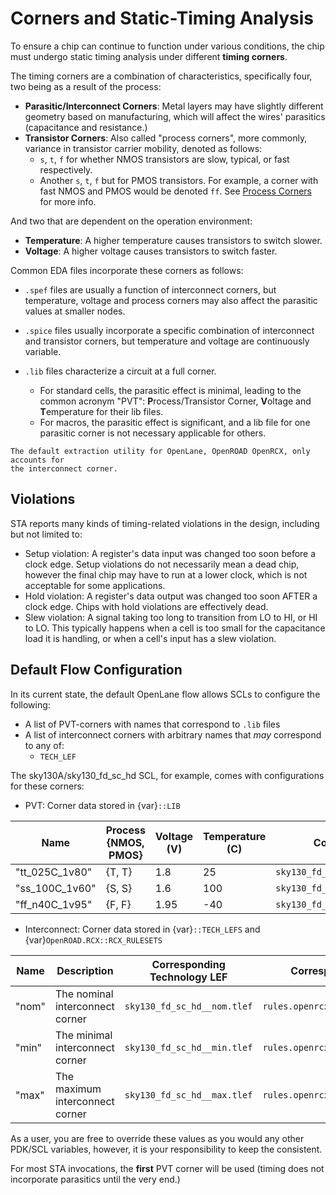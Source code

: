 # Corners and Static-Timing Analysis

To ensure a chip can continue to function under various conditions, the chip
must undergo static timing analysis under different **timing corners**.

The timing corners are a combination of characteristics, specifically four, two
being as a result of the process:

* **Parasitic/Interconnect Corners**: Metal layers may have slightly different
  geometry based on manufacturing, which will affect the wires' parasitics
  (capacitance and resistance.)
* **Transistor Corners**: Also called "process corners", more commonly, variance
  in transistor carrier mobility, denoted as follows:
  * `s`, `t`, `f` for whether NMOS transistors are slow, typical, or fast respectively.
  * Another `s`, `t`, `f` but for PMOS transistors.
    For example, a corner with fast NMOS and PMOS would be denoted `ff`.
    See [Process Corners](https://en.wikipedia.org/wiki/Process_corners#FEOL_corners) for more info.

And two that are dependent on the operation environment:

* **Temperature**: A higher temperature causes transistors to switch slower.
* **Voltage**: A higher voltage causes transistors to switch faster.

Common EDA files incorporate these corners as follows:

* `.spef` files are usually a function of interconnect corners, but temperature,
  voltage and process corners may also affect the parasitic values at smaller nodes.

* `.spice` files usually incorporate a specific combination of interconnect and transistor corners, but temperature and voltage are continuously variable.

* `.lib` files characterize a circuit at a full corner.

  * For standard cells, the parasitic effect is minimal, leading to the common
    acronym "PVT": **P**rocess/Transistor Corner, **V**oltage and **T**emperature
    for their lib files.
  * For macros, the parasitic effect is significant, and a lib file for one
    parasitic corner is not necessary applicable for others.

```{note}
The default extraction utility for OpenLane, OpenROAD OpenRCX, only accounts for
the interconnect corner.
```

## Violations

STA reports many kinds of timing-related violations in the design, including but
not limited to:

* Setup violation: A register's data input was changed too soon before a clock edge.
  Setup violations do not necessarily mean a dead chip, however the final chip
  may have to run at a lower clock, which is not acceptable for some applications.
* Hold violation: A register's data output was changed too soon AFTER a clock edge.
  Chips with hold violations are effectively dead.
* Slew violation: A signal taking too long to transition from LO to HI, or HI
  to LO. This typically happens when a cell is too small for the capacitance
  load it is handling, or when a cell's input has a slew violation.

<!--
  * Fanout violation: One gate is driving too many other gates, which may lead
    to slew violations.
  * Max capacitance violation: One gate is driving gates with a total capacitive
    load exceeding the one rated for by this gate (or the value set by the
    designer's constraints), which may lead to slew violations.
-->

## Default Flow Configuration

In its current state, the default OpenLane flow allows SCLs to configure the following:

* A list of PVT-corners with names that correspond to `.lib` files
* A list of interconnect corners with arbitrary names that _may_ correspond to any of:
  * `TECH_LEF`

The sky130A/sky130_fd_sc_hd SCL, for example, comes with configurations for these corners:

* PVT: Corner data stored in {var}`::LIB`

| Name           | Process {NMOS, PMOS} | Voltage (V) | Temperature (C) | Corresponding File                  |
| -------------- | -------------------- | ----------- | --------------- | ----------------------------------- |
| "tt_025C_1v80" | {T, T}               | 1.8         | 25              | `sky130_fd_sc_hd__tt_025C_1v80.lib` |
| "ss_100C_1v60" | {S, S}               | 1.6         | 100             | `sky130_fd_sc_hd__ss_100C_1v60.lib` |
| "ff_n40C_1v95" | {F, F}               | 1.95        | -40             | `sky130_fd_sc_hd__ff_n40C_1v95.lib` |

* Interconnect: Corner data stored in {var}`::TECH_LEFS` and {var}`OpenROAD.RCX::RCX_RULESETS`

| Name  | Description                     | Corresponding Technology LEF | Corresponding Ruleset               |
| ----- | ------------------------------- | ---------------------------- | ----------------------------------- |
| "nom" | The nominal interconnect corner | `sky130_fd_sc_hd__nom.tlef`  | `rules.openrcx.sky130A.nom.calibre` |
| "min" | The minimal interconnect corner | `sky130_fd_sc_hd__min.tlef`  | `rules.openrcx.sky130A.min.calibre` |
| "max" | The maximum interconnect corner | `sky130_fd_sc_hd__max.tlef`  | `rules.openrcx.sky130A.max.calibre` |

As a user, you are free to override these values as you would any other PDK/SCL
variables, however, it is your responsibility to keep the consistent.

For most STA invocations, the **first** PVT corner will be used (timing does not
incorporate parasitics until the very end.)

<!-- TODO: MCSTA/Macro >
